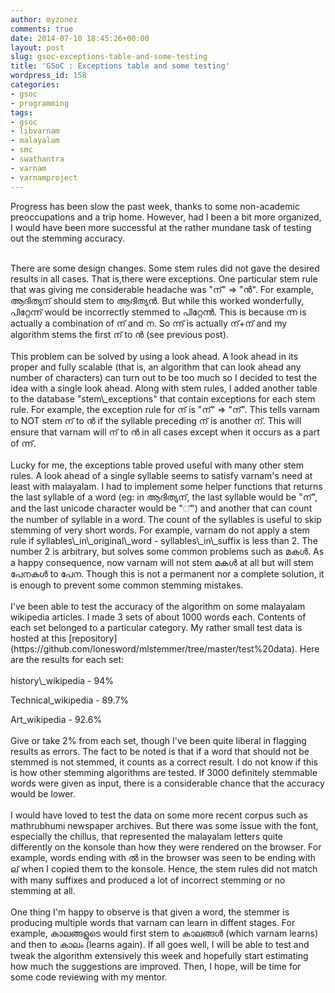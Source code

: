 ```yaml
---
author: myzonez
comments: true
date: 2014-07-10 18:45:26+00:00
layout: post
slug: gsoc-exceptions-table-and-some-testing
title: 'GSoC : Exceptions table and some testing'
wordpress_id: 158
categories:
- gsoc
- programming
tags:
- gsoc
- libvarnam
- malayalam
- smc
- swathantra
- varnam
- varnamproject
---
```


Progress has been slow the past week, thanks to some non-academic preoccupations and a trip home. However, had I been a bit more organized, I would have been more successful at the rather mundane task of testing out the stemming accuracy.

<br/>
There are some design changes. Some stem rules did not gave the desired results in all cases. That is,there were exceptions. One particular stem rule that was giving me considerable headache was "ന്" => "ൻ". For example, ആദിത്യന് should stem to ആദിത്യൻ. But while this worked wonderfully, പിറ്റേന്ന് would be incorrectly stemmed to പിറ്റേന്ൻ. This is because ന്ന is actually a combination of ന് and ന. So ന്ന് is actually ന്+ന് and my algorithm stems the first ന് to ൻ (see previous post).
<br/><br/>
This problem can be solved by using a look ahead. A look ahead in its proper and fully scalable (that is, an algorithm that can look ahead any number of characters) can turn out to be too much so I decided to test the idea with a single look ahead. Along with stem rules, I added another table to the database "stem\_exceptions" that contain exceptions for each stem rule. For example, the exception rule for ന് is "ന്" => "ന്". This tells varnam to NOT stem ന് to ൻ if the syllable preceding ന് is another ന്. This will ensure that varnam will ന് to ൻ in all cases except when it occurs as a part of ന്ന്. 
<br/><br/>
Lucky for me, the exceptions table proved useful with many other stem rules. A look ahead of a single syllable seems to satisfy varnam's need at least with malayalam. I had to implement some helper functions that returns the last syllable of a word (eg: in ആദിത്യന്, the last syllable would be "ന്", and the last unicode character would be "്") and another that can count the number of syllable in a word. The count of the syllables is useful to skip stemming of very short words. For example, varnam do not apply a stem rule if syllables\_in\_original\_word - syllables\_in\_suffix is less than 2. The number 2 is arbitrary, but solves some common problems such as മകൾ. As a happy consequence, now varnam will not stem മകൾ at all but will stem പേനകൾ to പേന. Though this is not a permanent nor a complete solution, it is enough to prevent some common stemming mistakes.
<br/><br/>
I've been able to test the accuracy of the algorithm on some malayalam wikipedia articles. I made 3 sets of about 1000 words each. Contents of each set belonged to a particular category. My rather small test data is hosted at this [repository](https://github.com/lonesword/mlstemmer/tree/master/test%20data). Here are the results for each set: 
<br/><br/>
history\_wikipedia - 94%

Technical\_wikipedia - 89.7%

Art\_wikipedia - 92.6%
<br/><br/>
Give or take 2% from each set, though I've been quite liberal in flagging results as errors. The fact to be noted is that if a word that should not be stemmed is not stemmed, it counts as a correct result. I do not know if this is how other stemming algorithms are tested. If 3000 definitely stemmable words were given as input, there is a considerable chance that the accuracy would be lower.
<br/><br/>
I would have loved to test the data on some more recent corpus such as mathrubhumi newspaper archives. But there was some issue with the font, especially the chillus, that represented the malayalam letters quite differently on the konsole than how they were rendered on the browser. For example, words ending with ൽ in the browser was seen to be ending with ല് when I copied them to the konsole. Hence, the stem rules did not match with many suffixes and produced a lot of incorrect stemming or no stemming at all.
<br/><br/>
One thing I'm happy to observe is that given a word, the stemmer is producing multiple words that varnam can learn in diffent stages. For example, കാലങ്ങളുടെ would first stem to കാലങ്ങൾ (which varnam learns) and then to കാലം (learns again). If all goes well, I will be able to test and tweak the algorithm extensively this week and hopefully start estimating how much the suggestions are improved. Then, I hope, will be time for some code reviewing with my mentor.








 
